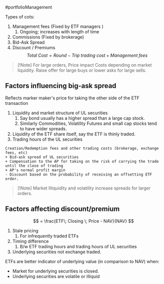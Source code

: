 #portfolioManagement 

Types of cots:
1. Management fees (Fixed by ETF managers )
	1. Ongoing; increases with length of time
2. Commissions (Fixed by brokerage)
3. Bid-Ask Spread 
4. Discount / Premiums 
$$
Total\;Cost = Round-Trip\;trading\;cost + Management\;fees
$$
>[!Note] For large orders, Price impact Costs depending on market liquidity. 
>Raise offer for large buys or lower asks for large sells.


## Factors influencing big-ask spread 

Reflects marker maker's price for taking the other side of the ETF transaction
1. Liquidity and market structure of UL securities
	1. Say bond usually has a higher spread than a large cap stock. 
	2. Similarly Commodities, Volatility Futures and small cap stocks tend to have wider spreads. 
2. Liquidity of the ETF share itself, say the ETF is thinly traded. 
3. Trading hours of the UL securities

```
Creation/Redemption fees and other trading costs (brokerage, exchange fees, etc)
+ Bid-ask spread of UL securities 
+ Compensation to the AP for taking on the risk of carrying the trade until the close of trading 
+ AP's normal profit margin 
- Discount based on the probability of receiving an offsetting ETF order. 
```

>[!Note] Market Illiquidity and volatility increase spreads for larger orders. 

## Factors affecting discount/premium 

$$
= \frac{ETF\; Closing \; Price - NAV}{NAV} 
$$

1. Stale pricing 
	1. For infrequently traded ETFs
2. Timing difference
	1. B/w ETF trading hours and trading hours of UL securities 
3. Underlying securities  not exchange traded. 


ETFs are better indicator of underlying value  (in comparison to NAV) when:
- Market for underlying securities is closed. 
- Underlying securities  are volatile or illiquid